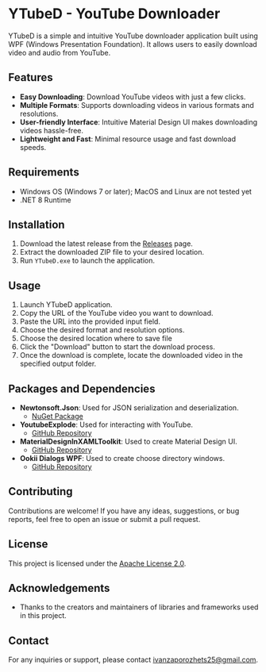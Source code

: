 # YTubeD - YouTube Downloader

YTubeD is a simple and intuitive YouTube downloader application built using WPF (Windows Presentation Foundation). It allows users to easily download video and audio from YouTube.

## Features

- **Easy Downloading**: Download YouTube videos with just a few clicks.
- **Multiple Formats**: Supports downloading videos in various formats and resolutions.
- **User-friendly Interface**: Intuitive Material Design UI makes downloading videos hassle-free.
- **Lightweight and Fast**: Minimal resource usage and fast download speeds.

## Requirements

- Windows OS (Windows 7 or later); MacOS and Linux are not tested yet
- .NET 8 Runtime

## Installation

1. Download the latest release from the [Releases](https://github.com/vancoder1/YTubeD/releases) page.
2. Extract the downloaded ZIP file to your desired location.
3. Run `YTubeD.exe` to launch the application.

## Usage

1. Launch YTubeD application.
2. Copy the URL of the YouTube video you want to download.
3. Paste the URL into the provided input field.
4. Choose the desired format and resolution options.
5. Choose the desired location where to save file
6. Click the "Download" button to start the download process.
7. Once the download is complete, locate the downloaded video in the specified output folder.

## Packages and Dependencies

- **Newtonsoft.Json**: Used for JSON serialization and deserialization.
  - [NuGet Package](https://github.com/JamesNK/Newtonsoft.Json)
- **YoutubeExplode**: Used for interacting with YouTube.
  - [GitHub Repository](https://github.com/Tyrrrz/YoutubeExplode)
- **MaterialDesignInXAMLToolkit**: Used to create Material Design UI.
  - [GitHub Repository](https://github.com/MaterialDesignInXAML/MaterialDesignInXamlToolkit)
- **Ookii Dialogs WPF**: Used to create choose directory windows.
  - [GitHub Repository](https://github.com/ookii-dialogs/ookii-dialogs-wpf)

## Contributing

Contributions are welcome! If you have any ideas, suggestions, or bug reports, feel free to open an issue or submit a pull request.

## License

This project is licensed under the [Apache License 2.0](LICENSE).

## Acknowledgements

- Thanks to the creators and maintainers of libraries and frameworks used in this project.

## Contact

For any inquiries or support, please contact [ivanzaporozhets25@gmail.com](mailto:ivanzaporozhets25@gmail.com).

